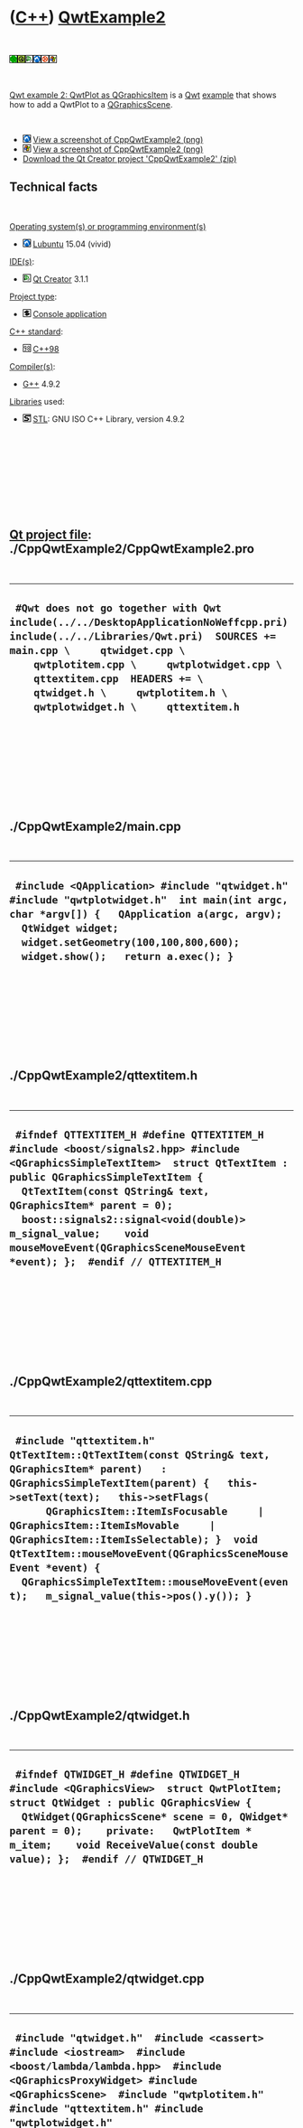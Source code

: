 



 

 

 

 

 

([C++](Cpp.htm)) [QwtExample2](CppQwtExample2.htm)
==================================================

 

![Qwt](PicQwt.png)![Qt](PicQt.png)![Qt
Creator](PicQtCreator.png)![Lubuntu](PicLubuntu.png)![Ubuntu](PicUbuntu.png)![Windows](PicWindows.png)

 

[Qwt example 2: QwtPlot as QGraphicsItem](CppQwtExample2.htm) is a
[Qwt](CppQwt.htm) [example](CppExample.htm) that shows how to add a
QwtPlot to a [QGraphicsScene](CppQGraphicsScene.htm).

 

-   ![Lubuntu](PicLubuntu.png) [View a screenshot of
    CppQwtExample2 (png)](CppQwtExample2Lubuntu.png)
-   ![Lubuntu](PicWindows.png) [View a screenshot of
    CppQwtExample2 (png)](CppQwtExample2Windows.png)
-   [Download the Qt Creator project
    'CppQwtExample2' (zip)](CppQwtExample2.zip)

Technical facts
---------------

 

[Operating system(s) or programming environment(s)](CppOs.htm)

-   ![Lubuntu](PicLubuntu.png) [Lubuntu](CppLubuntu.htm) 15.04 (vivid)

[IDE(s)](CppIde.htm):

-   ![Qt Creator](PicQtCreator.png) [Qt Creator](CppQtCreator.htm) 3.1.1

[Project type](CppQtProjectType.htm):

-   ![console](PicConsole.png) [Console
    application](CppConsoleApplication.htm)

[C++ standard](CppStandard.htm):

-   ![C++98](PicCpp98.png) [C++98](Cpp98.htm)

[Compiler(s)](CppCompiler.htm):

-   [G++](CppGpp.htm) 4.9.2

[Libraries](CppLibrary.htm) used:

-   ![STL](PicStl.png) [STL](CppStl.htm): GNU ISO C++ Library, version
    4.9.2

 

 

 

 

 

[Qt project file](CppQtProjectFile.htm): ./CppQwtExample2/CppQwtExample2.pro
----------------------------------------------------------------------------

 

  ----------------------------------------------------------------------------------------------------------------------------------------------------------------------------------------------------------------------------------------------------------------------------------------------------------------------------
  ` #Qwt does not go together with Qwt include(../../DesktopApplicationNoWeffcpp.pri) include(../../Libraries/Qwt.pri)  SOURCES += main.cpp \     qtwidget.cpp \     qwtplotitem.cpp \     qwtplotwidget.cpp \     qttextitem.cpp  HEADERS += \     qtwidget.h \     qwtplotitem.h \     qwtplotwidget.h \     qttextitem.h`
  ----------------------------------------------------------------------------------------------------------------------------------------------------------------------------------------------------------------------------------------------------------------------------------------------------------------------------

 

 

 

 

 

./CppQwtExample2/main.cpp
-------------------------

 

  -----------------------------------------------------------------------------------------------------------------------------------------------------------------------------------------------------------------------------------------------
  ` #include <QApplication> #include "qtwidget.h" #include "qwtplotwidget.h"  int main(int argc, char *argv[]) {   QApplication a(argc, argv);   QtWidget widget;   widget.setGeometry(100,100,800,600);   widget.show();   return a.exec(); }`
  -----------------------------------------------------------------------------------------------------------------------------------------------------------------------------------------------------------------------------------------------

 

 

 

 

 

./CppQwtExample2/qttextitem.h
-----------------------------

 

  ---------------------------------------------------------------------------------------------------------------------------------------------------------------------------------------------------------------------------------------------------------------------------------------------------------------------------------------------------------------------------------
  ` #ifndef QTTEXTITEM_H #define QTTEXTITEM_H  #include <boost/signals2.hpp> #include <QGraphicsSimpleTextItem>  struct QtTextItem : public QGraphicsSimpleTextItem {   QtTextItem(const QString& text, QGraphicsItem* parent = 0);    boost::signals2::signal<void(double)> m_signal_value;    void mouseMoveEvent(QGraphicsSceneMouseEvent *event); };  #endif // QTTEXTITEM_H`
  ---------------------------------------------------------------------------------------------------------------------------------------------------------------------------------------------------------------------------------------------------------------------------------------------------------------------------------------------------------------------------------

 

 

 

 

 

./CppQwtExample2/qttextitem.cpp
-------------------------------

 

  ------------------------------------------------------------------------------------------------------------------------------------------------------------------------------------------------------------------------------------------------------------------------------------------------------------------------------------------------------------------------------------------------------------------------------------------------------------
  ` #include "qttextitem.h"  QtTextItem::QtTextItem(const QString& text, QGraphicsItem* parent)   : QGraphicsSimpleTextItem(parent) {   this->setText(text);   this->setFlags(       QGraphicsItem::ItemIsFocusable     | QGraphicsItem::ItemIsMovable     | QGraphicsItem::ItemIsSelectable); }  void QtTextItem::mouseMoveEvent(QGraphicsSceneMouseEvent *event) {   QGraphicsSimpleTextItem::mouseMoveEvent(event);   m_signal_value(this->pos().y()); }`
  ------------------------------------------------------------------------------------------------------------------------------------------------------------------------------------------------------------------------------------------------------------------------------------------------------------------------------------------------------------------------------------------------------------------------------------------------------------

 

 

 

 

 

./CppQwtExample2/qtwidget.h
---------------------------

 

  ------------------------------------------------------------------------------------------------------------------------------------------------------------------------------------------------------------------------------------------------------------------------------------------------------
  ` #ifndef QTWIDGET_H #define QTWIDGET_H  #include <QGraphicsView>  struct QwtPlotItem;  struct QtWidget : public QGraphicsView {   QtWidget(QGraphicsScene* scene = 0, QWidget* parent = 0);    private:   QwtPlotItem * m_item;    void ReceiveValue(const double value); };  #endif // QTWIDGET_H`
  ------------------------------------------------------------------------------------------------------------------------------------------------------------------------------------------------------------------------------------------------------------------------------------------------------

 

 

 

 

 

./CppQwtExample2/qtwidget.cpp
-----------------------------

 

  ---------------------------------------------------------------------------------------------------------------------------------------------------------------------------------------------------------------------------------------------------------------------------------------------------------------------------------------------------------------------------------------------------------------------------------------------------------------------------------------------------------------------------------------------------------------------------------------------------------------------------------------------------------------------------------------------------------------------------------------------------------------------------------------------------------------------------------------------------------------------------------------------------------------------------------------------------------------------------------------------------------------------------------
  ` #include "qtwidget.h"  #include <cassert> #include <iostream>  #include <boost/lambda/lambda.hpp>  #include <QGraphicsProxyWidget> #include <QGraphicsScene>  #include "qwtplotitem.h" #include "qttextitem.h" #include "qwtplotwidget.h"  QtWidget::QtWidget(QGraphicsScene* scene, QWidget* parent)   : QGraphicsView(scene,parent), m_item(0) {   this->setScene(new QGraphicsScene);   {     QwtPlotWidget * const widget = new QwtPlotWidget(100);     QGraphicsProxyWidget * const proxy = this->scene()->addWidget(widget,Qt::Dialog);     m_item = new QwtPlotItem(widget,proxy);   }   m_item->m_proxy->setGeometry(QRectF(-200.0,-200.0,400.0,400.0));   m_item->m_widget->AddY(1.0);   {     QtTextItem * const item = new QtTextItem("MOVE ME");     item->m_signal_value.connect(boost::bind(&QtWidget::ReceiveValue,this,boost::lambda::_1));     this->scene()->addItem(item);     item->setPos(300.0,0.0);   } }  void QtWidget::ReceiveValue(const double value) {   this->m_item->m_widget->AddY(value); }`
  ---------------------------------------------------------------------------------------------------------------------------------------------------------------------------------------------------------------------------------------------------------------------------------------------------------------------------------------------------------------------------------------------------------------------------------------------------------------------------------------------------------------------------------------------------------------------------------------------------------------------------------------------------------------------------------------------------------------------------------------------------------------------------------------------------------------------------------------------------------------------------------------------------------------------------------------------------------------------------------------------------------------------------------

 

 

 

 

 

./CppQwtExample2/qwtplotitem.h
------------------------------

 

  ---------------------------------------------------------------------------------------------------------------------------------------------------------------------------------------------------------------------------------------------------------------------------------------------------------------------------------------------------------------------------
  ` #ifndef QWTPLOTITEM_H #define QWTPLOTITEM_H   #include <QGraphicsProxyWidget>  struct QwtPlotWidget;  ///Has access to item and original widget struct QwtPlotItem {   QwtPlotItem(     QwtPlotWidget * const widget,     QGraphicsProxyWidget * const proxy);    QGraphicsProxyWidget * const m_proxy;   QwtPlotWidget * const m_widget; };   #endif // QWTPLOTITEM_H`
  ---------------------------------------------------------------------------------------------------------------------------------------------------------------------------------------------------------------------------------------------------------------------------------------------------------------------------------------------------------------------------

 

 

 

 

 

./CppQwtExample2/qwtplotitem.cpp
--------------------------------

 

  ------------------------------------------------------------------------------------------------------------------------------------------------------------------------
  ` #include "qwtplotitem.h"  QwtPlotItem::QwtPlotItem(   QwtPlotWidget * const widget,   QGraphicsProxyWidget * const proxy)   : m_proxy(proxy), m_widget(widget) {  }`
  ------------------------------------------------------------------------------------------------------------------------------------------------------------------------

 

 

 

 

 

./CppQwtExample2/qwtplotwidget.h
--------------------------------

 

  ----------------------------------------------------------------------------------------------------------------------------------------------------------------------------------------------------------------------------------------------------------------------------------------------------------------------------------------------------------------------------------------------------------------------------------------------------------------
  ` #ifndef QWTPLOTWIDGET_H #define QWTPLOTWIDGET_H  struct QwtPlot; struct QwtPlotCurve;  #include <vector> #include <QWidget>  struct QwtPlotWidget : public QWidget {   QwtPlotWidget(const int sz);    void AddY(const double y); private:   QwtPlotCurve * const m_curve;   QwtPlot * const m_plot;   const std::vector<double> m_xs;   std::vector<double> m_ys;    static const std::vector<double> CreateXs(const int n); };  #endif // QWTPLOTWIDGET_H`
  ----------------------------------------------------------------------------------------------------------------------------------------------------------------------------------------------------------------------------------------------------------------------------------------------------------------------------------------------------------------------------------------------------------------------------------------------------------------

 

 

 

 

 

./CppQwtExample2/qwtplotwidget.cpp
----------------------------------

 

  ---------------------------------------------------------------------------------------------------------------------------------------------------------------------------------------------------------------------------------------------------------------------------------------------------------------------------------------------------------------------------------------------------------------------------------------------------------------------------------------------------------------------------------------------------------------------------------------------------------------------------------------------------------------------------------------------------------------------------------------------------------------------------------------------------------------------------------------------------------------------------------------------------------------------------------------------------------------------------------------------------------------------------------------------------------------------------------------------------------------------------------------------------------------------------------------------------------------------------------------------------------------------------------------------------------------------------------------------------------------------------------------------------------------------------------------------------------------------------------------------------------------------------------------------------------------------------------------------------------------------------------------------------------------------------------------------------------------------------------------------------------------------------------------------------------------------------------------------------------------------------------------------------------------------------------------------------------------------
  ` #include "qwtplotwidget.h"  #include <cassert> #include <deque> #include <iostream>  #include <QVBoxLayout>  #include <qwt_plot.h> #include <qwt_plot_curve.h> #include <qwt_plot_grid.h> #include <qwt_plot_zoomer.h>  #if QWT_VERSION >= 0x060100 || !WIN32 #include "qwt_point_data.h" #endif  QwtPlotWidget::QwtPlotWidget(const int sz)   : m_curve(new QwtPlotCurve),     m_plot(new QwtPlot),     m_xs(CreateXs(sz)) {    m_plot->setTitle("QwtPlotWidget");   m_plot->setAxisTitle(QwtPlot::yLeft,"Y coordinat");   m_plot->setAxisTitle(QwtPlot::xBottom,"Time");   m_curve->attach(m_plot);   //Add grid   { QwtPlotGrid * const grid = new QwtPlotGrid; grid->setPen(QPen(QColor(196,196,196))); grid->attach(m_plot); }   //Add zoomer   //{ new QwtPlotZoomer(m_plot->canvas()); }   this->setGeometry(-100.0,-100.0,200,200);   //Add some data   {     for (int i=0; i!=sz; ++i)     {       const double y_val = 0.0;       m_ys.push_back(y_val);     }     #if QWT_VERSION >= 0x060100 || !WIN32     m_curve->setData(new QwtPointArrayData(&m_xs[0],&m_ys[0],m_ys.size()));     #else     m_curve->setData(&m_xs[0],&m_ys[0],m_ys.size());     #endif     //m_curve->setData(new QwtPointArrayData(&m_xs[0],&m_ys[0],m_xs.size()));   }    {     QVBoxLayout * const layout = new QVBoxLayout;     layout->addWidget(m_plot);     assert(!this->layout());     this->setLayout(layout);   } }  void QwtPlotWidget::AddY(const double y) {   //Pop first, append y   std::deque<double> d(m_ys.begin(),m_ys.end());   d.pop_front();   d.push_back(y);   m_ys = std::vector<double>(d.begin(),d.end());   assert(m_xs.size() == m_ys.size());    m_curve->setData(new QwtPointArrayData(&m_xs[0],&m_ys[0],m_xs.size()));   m_plot->replot(); //No replot, no glory }  const std::vector<double> QwtPlotWidget::CreateXs(const int n) {   std::vector<double> v(n);   for (int i=0; i!=n; ++i) { v[i] = static_cast<double>(i); }   return v; }`
  ---------------------------------------------------------------------------------------------------------------------------------------------------------------------------------------------------------------------------------------------------------------------------------------------------------------------------------------------------------------------------------------------------------------------------------------------------------------------------------------------------------------------------------------------------------------------------------------------------------------------------------------------------------------------------------------------------------------------------------------------------------------------------------------------------------------------------------------------------------------------------------------------------------------------------------------------------------------------------------------------------------------------------------------------------------------------------------------------------------------------------------------------------------------------------------------------------------------------------------------------------------------------------------------------------------------------------------------------------------------------------------------------------------------------------------------------------------------------------------------------------------------------------------------------------------------------------------------------------------------------------------------------------------------------------------------------------------------------------------------------------------------------------------------------------------------------------------------------------------------------------------------------------------------------------------------------------------------------

 

 

 

 

 

./CppQwtExample2/crosscompiletowindows.sh
-----------------------------------------

 

  ----------------------------------------------------------------------------------------------------------------------------------------------------------------------------------------------------------------------------------------------------------
  ` #!/bin/sh #From http://richelbilderbeek.nl/CppQtCrosscompileToWindowsExample15.htm  echo "Cross compiling to Windows"  echo "1/2: Creating Windows makefile" i686-pc-mingw32-qmake CppQwtExample2.pro  echo "2/2: making makefile"  make  echo "Done"`
  ----------------------------------------------------------------------------------------------------------------------------------------------------------------------------------------------------------------------------------------------------------

 

 

 

 

 





 




This page has been created by the [tool](Tools.htm)
[CodeToHtml](ToolCodeToHtml.htm)
